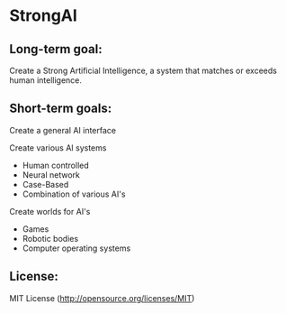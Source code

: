 StrongAI
=========

Long-term goal:
---------------
Create a Strong Artificial Intelligence, a system that matches or exceeds human intelligence.


Short-term goals:
----------------
Create a general AI interface

Create various AI systems
- Human controlled
- Neural network
- Case-Based
- Combination of various AI's

Create worlds for AI's
- Games
- Robotic bodies
- Computer operating systems

License:
--------
MIT License (http://opensource.org/licenses/MIT)

